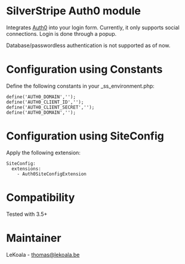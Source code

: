 SilverStripe Auth0 module
==================

Integrates [Auth0](https://auth0.com/) into your login form. Currently, it only
supports social connections. Login is done through a popup.

Database/passwordless authentication is not supported as of now.

Configuration using Constants
==================

Define the following constants in your _ss_environment.php:

    define('AUTH0_DOMAIN','');
    define('AUTH0_CLIENT_ID','');
    define('AUTH0_CLIENT_SECRET','');
    define('AUTH0_DOMAIN','');

Configuration using SiteConfig
==================

Apply the following extension:

    SiteConfig:
      extensions:
        - Auth0SiteConfigExtension

Compatibility
==================
Tested with 3.5+

Maintainer
==================
LeKoala - thomas@lekoala.be